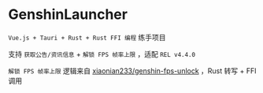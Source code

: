 # GenshinLauncher

`Vue.js + Tauri + Rust + Rust FFI 编程` 练手项目

支持 `获取公告/资讯信息` + `解锁 FPS 帧率上限` ，适配 `REL v4.4.0`

`解锁 FPS 帧率上限` 逻辑来自 [xiaonian233/genshin-fps-unlock](https://github.com/xiaonian233/genshin-fps-unlock) ，Rust 转写 + FFI 调用